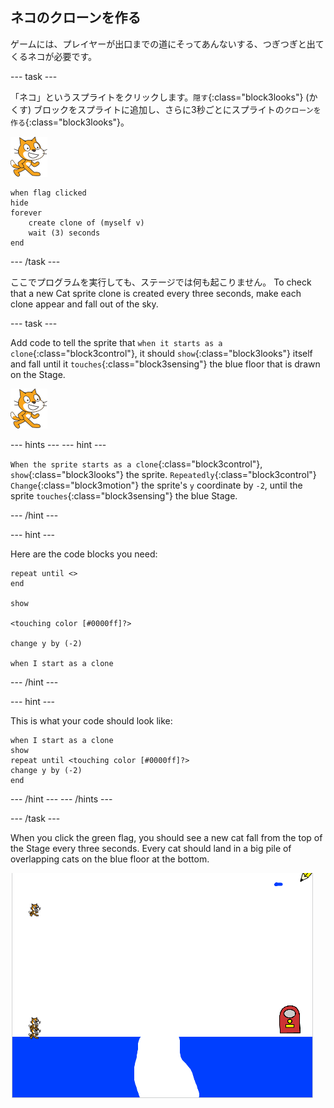 ## ネコのクローンを作る

ゲームには、プレイヤーが出口までの道にそってあんないする、つぎつぎと出てくるネコが必要です。

\--- task \---

「ネコ」というスプライトをクリックします。`隠す`{:class="block3looks"} (かくす) ブロックをスプライトに追加し、さらに3秒ごとにスプライトの`クローンを作る`{:class="block3looks"}。

![ネコのスプライト](images/cat-sprite.png)

```blocks3
when flag clicked
hide
forever
    create clone of (myself v)
    wait (3) seconds
end
```

\--- /task \---

ここでプログラムを実行しても、ステージでは何も起こりません。 To check that a new Cat sprite clone is created every three seconds, make each clone appear and fall out of the sky.

\--- task \---

Add code to tell the sprite that `when it starts as a clone`{:class="block3control"}, it should `show`{:class="block3looks"} itself and fall until it `touches`{:class="block3sensing"} the blue floor that is drawn on the Stage.

![ネコのスプライト](images/cat-sprite.png)

\--- hints \--- \--- hint \---

`When the sprite starts as a clone`{:class="block3control"}, `show`{:class="block3looks"} the sprite. `Repeatedly`{:class="block3control"} `Change`{:class="block3motion"} the sprite's `y` coordinate by `-2`, until the sprite `touches`{:class="block3sensing"} the blue Stage.

\--- /hint \---

\--- hint \---

Here are the code blocks you need:

```blocks3
repeat until <>
end

show

<touching color [#0000ff]?>

change y by (-2)

when I start as a clone
```

\--- /hint \---

\--- hint \---

This is what your code should look like:

```blocks3
when I start as a clone
show
repeat until <touching color [#0000ff]?>
change y by (-2)
end
```

\--- /hint \--- \--- /hints \---

\--- /task \---

When you click the green flag, you should see a new cat fall from the top of the Stage every three seconds. Every cat should land in a big pile of overlapping cats on the blue floor at the bottom.

![落ちるネコ](images/falling-cats.png)